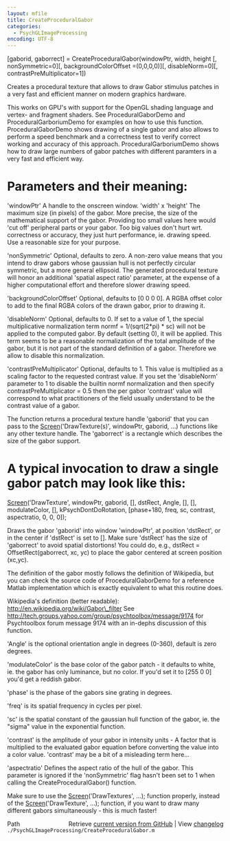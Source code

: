 ```yaml
---
layout: mfile
title: CreateProceduralGabor
categories:
  - PsychGLImageProcessing
encoding: UTF-8
---
```


[gaborid, gaborrect] = CreateProceduralGabor(windowPtr, width, height [, nonSymmetric=0][, backgroundColorOffset =(0,0,0,0)][, disableNorm=0][, contrastPreMultiplicator=1])

Creates a procedural texture that allows to draw Gabor stimulus patches
in a very fast and efficient manner on modern graphics hardware.

This works on GPU's with support for the OpenGL shading language and
vertex- and fragment shaders. See ProceduralGaborDemo and
ProceduralGarboriumDemo for examples on how to use this function.
ProceduralGaborDemo shows drawing of a single gabor and also allows to
perform a speed benchmark and a correctness test to verify correct
working and accuracy of this approach. ProceduralGarboriumDemo shows how
to draw large numbers of gabor patches with different paramters in a very
fast and efficient way.

# Parameters and their meaning:

'windowPtr' A handle to the onscreen window.
'width' x 'height' The maximum size (in pixels) of the gabor. More
precise, the size of the mathematical support of the gabor. Providing too
small values here would 'cut off' peripheral parts or your gabor. Too big
values don't hurt wrt. correctness or accuracy, they just hurt
performance, ie. drawing speed. Use a reasonable size for your purpose.

'nonSymmetric' Optional, defaults to zero. A non-zero value means that
you intend to draw gabors whose gaussian hull is not perfectly circular
symmetric, but a more general ellipsoid. The generated procedural texture
will honor an additional 'spatial aspect ratio' parameter, at the expense
of a higher computational effort and therefore slower drawing speed.

'backgroundColorOffset' Optional, defaults to [0 0 0 0]. A RGBA offset
color to add to the final RGBA colors of the drawn gabor, prior to
drawing it.

'disableNorm' Optional, defaults to 0. If set to a value of 1, the
special multiplicative normalization term normf = 1/(sqrt(2\*pi) \* sc)
will not be applied to the computed gabor. By default (setting 0), it
will be applied. This term seems to be a reasonable normalization of the
total amplitude of the gabor, but it is not part of the standard
definition of a gabor. Therefore we allow to disable this normalization.

'contrastPreMultiplicator' Optional, defaults to 1. This value is
multiplied as a scaling factor to the requested contrast value. If you
set the 'disableNorm' parameter to 1 to disable the builtin normf
normalization and then specify contrastPreMultiplicator = 0.5 then the
per gabor 'contrast' value will correspond to what practitioners of the
field usually understand to be the contrast value of a gabor.


The function returns a procedural texture handle 'gaborid' that you can
pass to the [Screen](/docs/Screen)('DrawTexture(s)', windowPtr, gaborid, ...) functions
like any other texture handle. The 'gaborrect' is a rectangle which
describes the size of the gabor support.

# A typical invocation to draw a single gabor patch may look like this:

[Screen](/docs/Screen)('DrawTexture', windowPtr, gaborid, [], dstRect, Angle, [], [],
modulateColor, [], kPsychDontDoRotation, [phase+180, freq, sc,
contrast, aspectratio, 0, 0, 0]);

Draws the gabor 'gaborid' into window 'windowPtr', at position 'dstRect',
or in the center if 'dstRect' is set to []. Make sure 'dstRect' has the
size of 'gaborrect' to avoid spatial distortions! You could do, e.g.,
dstRect = OffsetRect(gaborrect, xc, yc) to place the gabor centered at
screen position (xc,yc).

The definition of the gabor mostly follows the definition of Wikipedia,
but you can check the source code of ProceduralGaborDemo for a reference
Matlab implementation which is exactly equivalent to what this routine
does.

Wikipedia's definition (better readable): http://en.wikipedia.org/wiki/Gabor\_filter
See http://tech.groups.yahoo.com/group/psychtoolbox/message/9174 for
Psychtoolbox forum message 9174 with an in-dephs discussion of this
function.


'Angle' is the optional orientation angle in degrees (0-360), default is zero degrees.

'modulateColor' is the base color of the gabor patch - it defaults to
white, ie. the gabor has only luminance, but no color. If you'd set it to
[255 0 0] you'd get a reddish gabor.

'phase' is the phase of the gabors sine grating in degrees.

'freq' is its spatial frequency in cycles per pixel.

'sc' is the spatial constant of the gaussian hull function of the gabor, ie.
the "sigma" value in the exponential function.

'contrast' is the amplitude of your gabor in intensity units - A factor
that is multiplied to the evaluated gabor equation before converting the
value into a color value. 'contrast' may be a bit of a misleading term
here...

'aspectratio' Defines the aspect ratio of the hull of the gabor. This
parameter is ignored if the 'nonSymmetric' flag hasn't been set to 1 when
calling the CreateProceduralGabor() function.

Make sure to use the [Screen](/docs/Screen)('DrawTextures', ...); function properly,
instead of the [Screen](/docs/Screen)('DrawTexture', ...); function, if you want to draw
many different gabors simultaneously - this is much faster!




<div class="code_header" style="text-align:right;">
  <span style="float:left;">Path&nbsp;&nbsp;</span> <span class="counter">Retrieve <a href=
  "https://raw.github.com/Psychtoolbox-3/Psychtoolbox-3/beta/./PsychGLImageProcessing/CreateProceduralGabor.m">current version from GitHub</a> | View <a href=
  "https://github.com/Psychtoolbox-3/Psychtoolbox-3/commits/beta/./PsychGLImageProcessing/CreateProceduralGabor.m">changelog</a></span>
</div>
<div class="code">
  <code>./PsychGLImageProcessing/CreateProceduralGabor.m</code>
</div>
